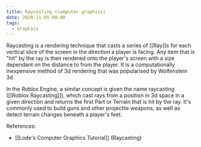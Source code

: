 ```yaml
---
title: Raycasting (computer graphics)
date: 2020-11-05 00:00
tags:
  - Graphics 
---
```


Raycasting is a rendering technique that casts a series of [[Ray]]s for each vertical slice of the screen in the direction a player is facing. Any item that is "hit" by the ray is then rendered onto the player's screen with a size dependant on the distance to from the player. It is a computationally inexpensive method of 3d rendering that was popularised by Wolfenstein 3d.

In the Roblox Engine, a similar concept is given the name raycasting ([[Roblox Raycasting]]), which cast rays from a position in 3d space in a given direction and returns the first Part or Terrain that is hit by the ray. It's commonly used to build guns and other projectile weapons, as well as detect terrain changes beneath a player's feet.

References:

* [[Lode's Computer Graphics Tutorial]] (Raycasting)